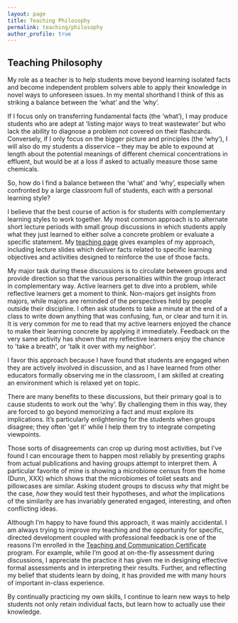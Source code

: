 ```yaml
---
layout: page
title: Teaching Philosophy
permalink: teaching/philosophy
author_profile: true
---
```


## Teaching Philosophy 
My role as a teacher is to help students move beyond learning isolated facts and
become independent problem solvers able to apply their knowledge in novel ways
to unforeseen issues. In my mental shorthand I think of this as striking a balance between the ‘what’ and the ‘why’.

If I focus only on transferring fundamental facts (the ‘what’), I
may produce students who are adept at 'listing major ways to treat wastewater’
but who lack the ability to diagnose a problem not covered on their flashcards.
Conversely, if I only focus on the bigger picture and principles (the ‘why’),  I
will also do my students a disservice – they may be able to expound at length
about the potential meanings of different chemical concentrations in effluent, but would be at a loss if asked to actually measure those same chemicals.

So, how do I find a balance between the ‘what’ and ‘why’, especially when confronted by a large classroom full of students, each with a personal learning style? 

I believe that the best course of action is for students with complementary
learning styles to work together. My most common approach is to alternate short
lecture periods with small group discussions in which students
apply what they just learned to either solve a concrete problem or evaluate a
specific statement. My [teaching page]({{site.url}}/teaching) gives examples of my approach, including lecture slides which deliver facts related to specific learning objectives and activities designed to reinforce the use of those facts.

My major task during these discussions is to circulate between groups and
provide direction so that the various personalities within the group interact in
complementary way. Active learners get to dive into a problem, while reflective
learners get a moment to think. Non-majors get insights from majors, while
majors are reminded of the perspectives held by people outside their discipline. 
I often ask students to take a minute at the end of a class to write down anything that was confusing, fun, or clear and turn it in. It is very common for me to read that my active learners enjoyed the chance to make their learning concrete by applying it immediately. Feedback on the very same activity has shown that my reflective learners enjoy the chance to 'take a breath', or 'talk it over with my neighbor'.

I favor this approach because I have found that students are engaged when they are
actively involved in discussion, and as I have learned from other educators formally observing me in the classroom, I am skilled at creating an environment which is relaxed yet on topic.

There are many benefits to these discussions, but their primary goal is to cause
students to work out the ‘why’. By challenging them in this way, they are forced
to go beyond memorizing a fact and must explore its implications. It’s
particularly enlightening for the students when groups disagree; they often 'get
it' while I help them try to integrate competing viewpoints. 

Those sorts of disagreements can crop up during most activities, but I've found I can encourage them to happen most reliably by presenting graphs from actual publications and having groups attempt to interpret them. A particular favorite of mine is showing a microbiome census from the home (Dunn, XXX) which shows that the microbiomes of toilet seats and pillowcases are similar. Asking student groups to discuss *why* that might be the case, *how* they would test their hypotheses, and *what* the implications of the similarity are has invariably generated engaged, interesting, and often conflicting ideas.

Although I’m happy to have found this approach, it was mainly accidental. I am
always trying to improve my teaching and the opportunity for specific, directed
development coupled with professional feedback is one of the reasons I’m enrolled in the [Teaching and Communication Certificate](https://grad.ncsu.edu/professional-development/teaching-support/teaching-programs/)
program. For example, while I’m good at
on-the-fly assessment during discussions, I appreciate the practice it has given
me in designing
effective formal assessments and in interpreting their results.
Further, and reflecting my belief that students learn by doing, it has provided me
with many hours of important in-class experience. 

By continually practicing my own skills, I continue to learn new ways to help
students not only retain individual facts, but learn how to actually use their
knowledge.
